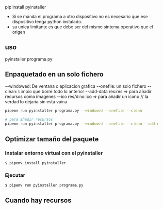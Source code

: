 pip install pyinstaller

* Si se manda el programa a otro dispositivo no es necesario que ese  dispositivo tenga python instalado. 
* su unica limitante es que debe ser del mismo sintema operativo que el origen

## uso

pyinstaller programa.py

## Enpaquetado en un solo fichero

--windowed: De ventana o aplicacion grafica
--onefile: un solo fichero
--clean: Limpio que borre todo lo anterior
--add-data res:res => para añadir recursos como imagenes
--ico res/dino.ico => para añadir un icono // la verdad lo dejaria sin esta vaina

```sh
pipenv run pyinstaller programa.py --windowed --onefile --clean

# para añadir recursos
pipenv run pyinstaller programa.py --windowed --onefile --clean --add-data res:res
```
## Optimizar tamaño del paquete

### Instalar entorno virtual con el pyinstaller

```
$ pipenv install pyinstaller 
```

### Ejecutar

```
$ pipenv run pyinstaller programa.py 
```

## Cuando hay recursos

